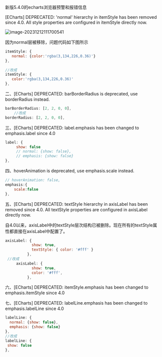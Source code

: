 新版5.4.0的echarts浏览器预警和报错信息

[ECharts] DEPRECATED: 'normal' hierarchy in itemStyle has been removed since 4.0. All style properties are configured in itemStyle directly now.

![image-20231212111700541](E:\ljy\资料\img\image-20231212111700541.png)

因为normal层被移除，问题代码如下图所示

```js
itemStyle: {
   normal: {color:'rgba(3,134,226,0.36)'}      
},
                
//改成
itemStyle: {
   color:'rgba(3,134,226,0.36)'
},
```

二、[ECharts] DEPRECATED: barBorderRadius is deprecated, use borderRadius instead.

```js
barBorderRadius: [2, 2, 0, 0],
    //改成
borderRadius: [2, 2, 0, 0],
```

三、[ECharts] DEPRECATED: label.emphasis has been changed to emphasis.label since 4.0

```js
label: {
     show: false
     // normal: {show: false},
     // emphasis: {show: false}
},
```



四、hoverAnimation is deprecated, use emphasis.scale instead.

```js
// hoverAnimation: false,
emphasis:{
    scale:false
},
```

五、[ECharts] DEPRECATED: textStyle hierarchy in axisLabel has been removed since 4.0. All textStyle properties are configured in axisLabel directly now.

自4.0以来，axisLabel中的textStyle层次结构已被删除。现在所有的textStyle属性都直接在axisLabel中配置了。

```js
axisLabel: {
            show: true,
            textStyle: { color: '#fff' }
          },
 //改成
     axisLabel: {
            show: true,
            color: '#fff',
          },         
```

六、[ECharts] DEPRECATED: itemStyle.emphasis has been changed to emphasis.itemStyle since 4.0



七、[ECharts] DEPRECATED: labelLine.emphasis has been changed to emphasis.labelLine since 4.0

```js
labelLine: {
  normal: {show: false},
  emphasis: {show: false}
},
//改成
labelLine: {
 show: false
},
```

